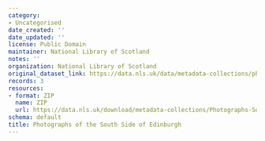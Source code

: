 ```yaml
---
category:
- Uncategorised
date_created: ''
date_updated: ''
license: Public Domain
maintainer: National Library of Scotland
notes: ''
organization: National Library of Scotland
original_dataset_link: https://data.nls.uk/data/metadata-collections/photographs-south-side-edinburgh/
records: 3
resources:
- format: ZIP
  name: ZIP
  url: https://data.nls.uk/download/metadata-collections/Photographs-Southside-Edinburgh.zip
schema: default
title: Photographs of the South Side of Edinburgh
---
```

